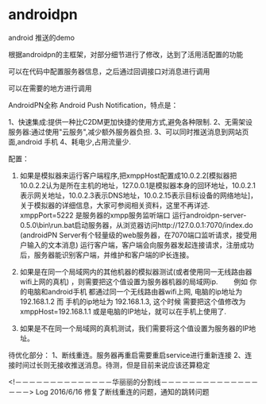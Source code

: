 # androidpn

android 推送的demo

根据androidpn的主框架，对部分细节进行了修改，达到了活用活配置的功能

可以在代码中配置服务器信息，之后通过回调接口对消息进行调用

可以在需要的地方进行调用


AndroidPN全称 Android Push Notification，特点是：

1、快速集成:提供一种比C2DM更加快捷的使用方式,避免各种限制.
2、无需架设服务器:通过使用"云服务",减少额外服务器负担.
3、可以同时推送消息到网站页面,android 手机
4、耗电少,占用流量少.


配置：
1. 如果是模拟器来运行客户端程序,把xmppHost配置成10.0.2.2[模拟器把10.0.2.2认为是所在主机的地址，127.0.0.1是模拟器本身的回环地址，10.0.2.1表示网关地址，10.0.2.3表示DNS地址，10.0.2.15表示目标设备的网络地址]，关于模拟器的详细信息，大家可参阅相关资料，这里不再详述.
    xmppPort=5222 是服务器的xmpp服务监听端口
    运行androidpn-server-0.5.0\bin\run.bat启动服务器，从浏览器访问http://127.0.0.1:7070/index.do (androidPN Server有个轻量级的web服务器，在7070端口监听请求，接受用户输入的文本消息)
    运行客户端，客户端会向服务器发起连接请求，注册成功后，服务器能识别客户端，并维护和客户端的IP长连接。

2. 如果是在同一个局域网内的其他机器的模拟器测试(或者使用同一无线路由器wifi上网的真机) ，则需要把这个值设置为服务器机器的局域网ip.
　　例如 你的电脑和android手机 都通过同一个无线路由器wifi上网, 电脑的ip地址为 192.168.1.2 而 手机的ip地址为 192.168.1.3, 这个时候 需要把这个值修改为 xmppHost=192.168.1.1 或是电脑的IP地址，就可以在手机上使用了.

3. 如果是不在同一个局域网的真机测试，我们需要将这个值设置为服务器的IP地址。


待优化部分：
1、断线重连。服务器再重启需要重启service进行重新连接
2、连接时间过长则无接收推送消息。待测，但是目前来说应该还算稳定

<!－－－－－－－－－－－－－－华丽丽的分割线－－－－－－－－－－－－－－－－－>
Log 2016/6/16 修复了断线重连的问题，通知的跳转问题